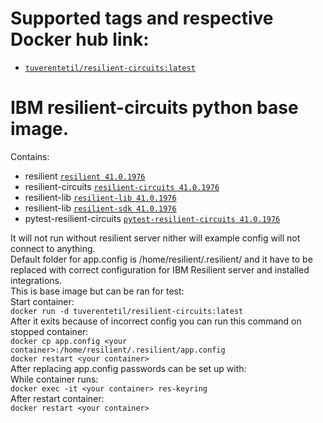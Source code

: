 <h1>Supported tags and respective Docker hub link: </h1>
<ul>
<li><a href="https://hub.docker.com/repository/docker/tuverentetil/resilient-circuits"><code>tuverentetil/resilient-circuits:latest</code></a></li>
</ul>
<h1>IBM resilient-circuits python base image. </h1>
Contains:<br>
<ul>
<li>resilient <a href="https://pypi.org/project/resilient/"><code>resilient 41.0.1976</code></a></li>
<li>resilient-circuits <a href="https://pypi.org/project/resilient-circuits/"><code>resilient-circuits 41.0.1976</code></a></li>
<li>resilient-lib <a href="https://pypi.org/project/resilient-lib/"><code>resilient-lib 41.0.1976</code></a></li>
<li>resilient-lib <a href="https://pypi.org/project/resilient-lib/"><code>resilient-sdk 41.0.1976</code></a></li>
<li>pytest-resilient-circuits <a href="https://pypi.org/project/pytest-resilient-circuits/"><code>pytest-resilient-circuits 41.0.1976</code></a></li>
</ul>
It will not run without resilient server nither will example config will not connect to anything.<br>
Default folder for app.config is /home/resilient/.resilient/ and it have to be replaced with correct configuration for IBM Resilient server and installed integrations.<br>
This is base image but can be ran for test:<br>
Start container:<br>
<code>docker run -d tuverentetil/resilient-circuits:latest</code><br>
After it exits because of incorrect config you can run this command on stopped container:<br>
<code>docker cp app.config &lt;your container&gt;:/home/resilient/.resilient/app.config</code><br>
<code>docker restart &lt;your container&gt;</code><br>
After replacing app.config passwords can be set up with: <br>
While container runs:<br>  <code>docker exec -it &lt;your container&gt; res-keyring</code><br>
After restart container:<br> <code>docker restart &lt;your container&gt;</code>


